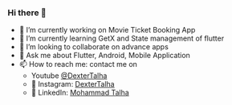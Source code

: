 ### Hi there 👋



- 🔭 I’m currently working on Movie Ticket Booking App
- 🌱 I’m currently learning GetX and State management of flutter
- 👯 I’m looking to collaborate on advance apps
- 💬 Ask me about Flutter, Android, Mobile Application
- 📫 How to reach me: contact me on
  - Youtube <a href="https://youtube.com/dextertalha" target="_blank">@DexterTalha</a>
  - 📸 Instagram: <a href="https://www.instagram.com/dextertalha" target="_blank">DexterTalha</a>
  - 📝 LinkedIn:  <a href="https://www.linkedin.com/in/mohammad-talha-73878928a" target="_blank">Mohammad Talha</a>
